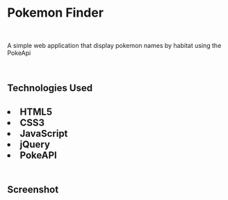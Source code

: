 <h1>Pokemon Finder</h1>
<br>
<p>A simple web application that display pokemon names by habitat using the PokeApi</p>
<br>
<h2>Technologies Used<h2>
    <li>HTML5</li>
    <li>CSS3</li>
    <li>JavaScript</li>
    <li>jQuery</li>
    <li>PokeAPI</li>
<br>
<h2>Screenshot</h2>
<br>
